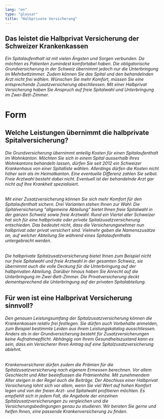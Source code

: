 ```yaml
---
lang: "en"
type: "glossar"
title: "Halbprivate Versicherung"
---
```


## Das leistet die Halbprivat Versicherung der Schweizer Krankenkassen

###### Ein Spitalaufenthalt ist mit vielen Ängsten und Sorgen verbunden. Da möchten es Patienten zumindest komfortabel haben. Die obligatorische Grundversicherung in der Schweiz übernimmt jedoch nur die Unterbringung im Mehrbettzimmer. Zudem können Sie das Spital und den behandelnden Arzt nicht frei wählen. Wünschen Sie mehr Komfort, müssen Sie eine entsprechende Zusatzversicherung abschliessen. Mit einer Halbprivat Versicherung haben Sie Anspruch auf freie Spitalwahl und Unterbringung im Zwei-Bett-Zimmer.

# Form

## Welche Leistungen übernimmt die halbprivate Spitalversicherung?

###### Die Grundversicherung übernimmt anteilig Kosten für einen Spitalaufenthalt im Wohnkanton. Möchten Sie sich in einem Spital ausserhalb Ihres Wohnkantons behandeln lassen, dürfen Sie seit 2012 ein Schweizer Krankenhaus von einer Spitalliste wählen. Allerdings dürfen die Kosten nicht höher sein als im Heimatkanton. Eine eventuelle Differenz zahlen Sie selbst. Freie Arztwahl besteht dabei nicht. Eventuell ist der behandelnde Arzt gar nicht auf Ihre Krankheit spezialisiert.

###### Mit einer Zusatzversicherung können Sie sich mehr Komfort für den Spitalaufenthalt sichern. Drei Varianten stehen Ihnen zur Wahl: Die Spitalversicherung "allgemeine Abteilung" bietet Ihnen freie Spitalwahl in der ganzen Schweiz sowie freie Arztwahl. Rund ein Viertel aller Schweizer hat sich für eine halbprivate oder private Spitalzusatzversicherung entschieden. Das bedeutet nicht, dass die Versicherungsnehmer nun halbprivat oder privat versichert sind. Vielmehr geben die Namenszusätze an, auf welcher Abteilung Sie während eines Spitalaufenthalts untergebracht werden.

###### Die halbprivate Spitalzusatzversicherung bietet Ihnen zum Beispiel nicht nur freie Spitalwahl und freie Arztwahl in der gesamten Schweiz, sie übernimmt auch die volle Deckung für die Unterbringung auf der halbprivaten Abteilung. Darüber hinaus haben Sie Anrecht auf die Unterbringung im Zwei-Bett-Zimmer. Die Privatversicherung deckt dementsprechend die Unterbringung auf der privaten Spitalabteilung.

## Für wen ist eine Halbprivat Versicherung sinnvoll?

###### Den genauen Leistungsumfang der Spitalzusatzversicherung können die Krankenkassen relativ frei festlegen. Sie dürfen auch Vorbehalte anmelden, zum Beispiel bestimmte Leiden aus ihrem Leistungskatalog ausschliessen. Anders als in der Grundversicherung besteht für Zusatzversicherungen keine Aufnahmepflicht. Abhängig von Ihrem Gesundheitszustand kann es sein, dass ein Versicherer Ihren Antrag auf eine Spitalzusatzversicherung ablehnt.

###### Krankenversicherer dürfen zudem die Prämien für die Spitalzusatzversicherung nach eigenem Ermessen berechnen. Vor allem Geschlecht und Alter beeinflussen die Prämienhöhe. Mit zunehmendem Alter steigen in der Regel auch die Beiträge. Der Abschluss einer Halbprivat Versicherung lohnt sich vor allem, wenn Sie viel Wert auf hohen Komfort legen und von der freien Arzt- und Spitalwahl profitieren möchten. Es empfiehlt sich in jedem Fall, die Angebote der einzelnen Spitalzusatzversicherungen zu vergleichen und die Versicherungsbedingungen genau zu studieren. Wir beraten Sie gerne und helfen Ihnen, eine passende Krankenversicherung zu finden.
